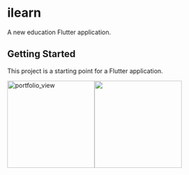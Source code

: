 # ilearn

A new education Flutter application.

## Getting Started

This project is a starting point for a Flutter application.

 <img width="200" alt="portfolio_view" src="https://parsefiles.back4app.com/ctLYyJg9gLZcKWaHZ3eS4SsTH65UG63biLlIfpjc/41dcdd25863ba3383c6a21e4a8fbeb1e_Screenshot_2020-09-18_151140.jpg"><img src="https://parsefiles.back4app.com/ctLYyJg9gLZcKWaHZ3eS4SsTH65UG63biLlIfpjc/e71bb3b724299324d7421543ac16b513_Screenshot_2020-09-18_160536.jpg" width="200"/> 